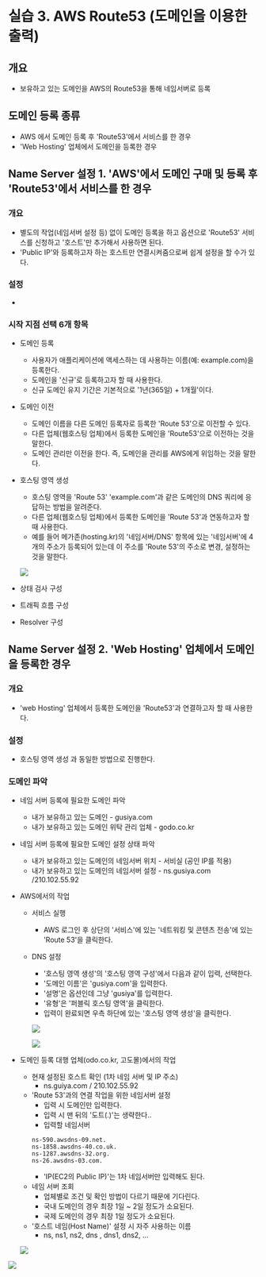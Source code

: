 # 실습 3. AWS Route53 (도메인을 이용한 출력)
## 개요
- 보유하고 있는 도메인을 AWS의 Route53을 통해 네임서버로 등록

## 도메인 등록 종류
- AWS 에서 도메인 등록 후 'Route53'에서 서비스를 한 경우
- 'Web Hosting' 업체에서 도메인을 등록한 경우

## Name Server 설정 1. 'AWS'에서 도메인 구매 및 등록 후 'Route53'에서 서비스를 한 경우
### 개요
- 별도의 작업(네임서버 설정 등) 없이 도메인 등록을 하고 옵션으로 'Route53' 서비스를 신청하고 '호스트'만 추가해서 사용하면 된다.
- 'Public IP'와 등록하고자 하는 호스트만 연결시켜줌으로써 쉽게 설정을 할 수가 있다.

### 설정
-
### 시작 지점 선택 6개 항목
- 도메인 등록
    - 사용자가 애플리케이션에 액세스하는 데 사용하는 이름(예: example.com)을 등록한다.
    - 도메인을 '신규'로 등록하고자 할 때 사용한다.
    - 신규 도메인 유지 기간은 기본적으로 '1년(365일) + 1개월'이다.
- 도메인 이전
    - 도메인 이름을 다른 도메인 등록자로 등록한 'Route 53'으로 이전할 수 있다.
    - 다른 업체(웹호스팅 업체)에서 등록한 도메인을 'Route53'으로 이전하는 것을 말한다.
    - 도메인 관리만 이전을 한다. 즉, 도메인을 관리를 AWS에게 위임하는 것을 말한다.
- 호스팅 영역 생성
    - 호스팅 영역을 'Route 53' 'example.com'과 같은 도메인의 DNS 쿼리에 응답하는 방법을 알려준다.
    - 다른 업체(웹호스팅 업체)에서 등록한 도메인을 'Route 53'과 연동하고자 할 때 사용한다.
    - 예를 들어 메가존(hosting.kr)의 '네임서버/DNS' 항목에 있는 '네임서버'에 4개의 주소가 등록되어 있는데 이 주소를 'Route 53'의 주소로 변경, 설정하는 것을 말한다.

    ![](./img/20250623/0001.png)

- 상태 검사 구성
- 트래픽 흐름 구성
- Resolver 구성


## Name Server 설정 2. 'Web Hosting' 업체에서 도메인을 등록한 경우

### 개요
- 'web Hosting' 업체에서 등록한 도메인을 'Route53'과 연결하고자 할 때 사용한다.
### 설정
- 호스팅 영역 생성 과 동일한 방법으로 진행한다.
### 도메인 파악
- 네임 서버 등록에 필요한 도메인 파악
    - 내가 보유하고 있는 도메인                     - gusiya.com
    - 내가 보유하고 있는 도메인 위탁 관리 업체       - godo.co.kr 
 
- 네임 서버 등록에 필요한 도메인 설정 상태 파악
    - 내가 보유하고 있는 도메인의 네임서버 위치       - 서비실 (공인 IP를 적용)
    - 내가 보유하고 있는 도메인의 네임서버 설정       - ns.gusiya.com /210.102.55.92

- AWS에서의 작업
    - 서비스 실행
        - AWS 로그인 후 상단의 '서비스'에 있는 '네트워킹 및 콘텐츠 전송'에 있는 'Route 53'을 클릭한다.
    - DNS 설정
        - '호스팅 영역 생성'의 '호스팅 영역 구성'에서 다음과 같이 입력, 선택한다.
        - '도메인 이름'은 'gusiya.com'을 입력한다.
        - '설명'은 옵션인데 그냥 'gusiya'를 입력한다.
        - '유형'은 '퍼블릭 호스팅 영역'을 클릭한다.
        - 입력이 완료되면 우측 하단에 있는 '호스팅 영역 생성'을 클릭한다.

        ![](./img/20250623/0002.png)

        ![](./img/20250623/0003.png)
- 도메인 등록 대행 업체(odo.co.kr, 고도몰)에서의 작업
    - 현재 설정된 호스트 확인 (1차 네임 서버 및 IP 주소)
        - ns.guiya.com / 210.102.55.92
    - 'Route 53'과의 연결 작업을 위한 네임서버 설정
        - 입력 시 도메인만 입력한다.
        - 입력 시 맨 뒤의 '도트(.)'는 생략한다..
        - 입력할 네임서버
        ```
        ns-590.awsdns-09.net.
        ns-1858.awsdns-40.co.uk.
        ns-1287.awsdns-32.org.
        ns-26.awsdns-03.com.
        ```
        - 'IP(EC2의 Public IP)'는 1차 네임서버만 입력해도 된다.
    - 네임 서버 조회
        - 업체별로 조건 및 확인 방법이 다르기 때문에 기다린다.
        - 국내 도메인의 경우 최장 1일 ~ 2일 정도가 소요된다.
        - 국제 도메인의 경우 최장 1일 정도가 소요된다.
    - '호스트 네임(Host Name)' 설정 시 자주 사용하는 이름
        - ns, ns1, ns2, dns , dns1, dns2, ...

    ![](./img/20250623/0004.png)

![](./img/20250623/0005.png)



